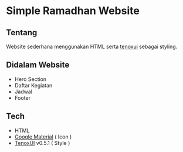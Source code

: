 # Simple Ramadhan Website

## Tentang

Website sederhana menggunakan HTML serta [tenoxui](https://github.com/nousantx/tenoxui) sebagai styling.

## Didalam Website

- Hero Section
- Daftar Kegiatan
- Jadwal
- Footer

## Tech

- HTML
- [Google Material](https://fonts.google.com/icons) ( Icon )
- [TenoxUI](https://github.com/nousantx/tenoxui) v0.5.1 ( Style )
